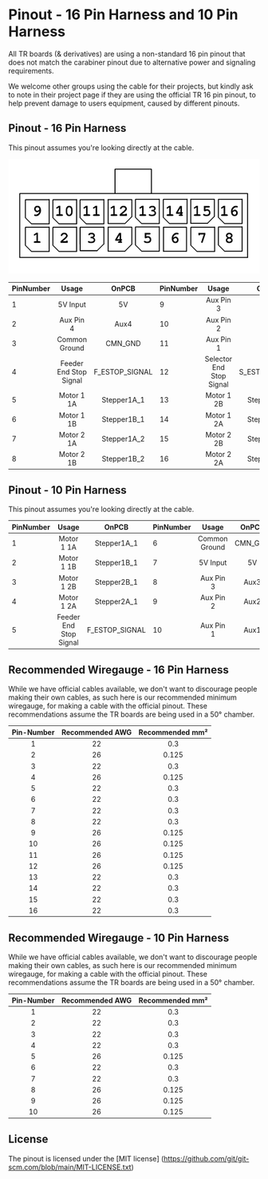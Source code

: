 # Pinout - 16 Pin Harness and 10 Pin Harness

All TR boards (& derivatives) are using a non-standard 16 pin pinout that does not match the carabiner pinout due to alternative power and signaling requirements.

We welcome other groups using the cable for their projects, but kindly ask to note in their project page if they are using the official TR 16 pin pinout, to help prevent damage to users equipment, caused by different pinouts.

## Pinout - 16 Pin Harness

This pinout assumes you're looking directly at the cable. 

![](images/pinout.png)

| PinNumber | Usage  | OnPCB | PinNumber | Usage | OnPCB | 
|-------------|:------------------:|:------------------:| ------------- |:------------------:|:------------------:|
| 1  | 5V Input | 5V | 9 | Aux Pin 3 | Aux3
| 2  | Aux Pin 4 | Aux4 | 10 | Aux Pin 2 | Aux2
| 3  | Common Ground | CMN_GND | 11 | Aux Pin 1 | Aux1
| 4  | Feeder End Stop Signal | F_ESTOP_SIGNAL | 12 | Selector End Stop Signal | S_ESTOP_SIGNAL
| 5  | Motor 1 1A | Stepper1A_1 | 13 | Motor 1 2B | Stepper2B_1
| 6  | Motor 1 1B | Stepper1B_1 | 14 | Motor 1 2A | Stepper2A_1
| 7  | Motor 2 1A | Stepper1A_2 | 15 | Motor 2 2B | Stepper2B_2
| 8  | Motor 2 1B | Stepper1B_2 | 16 | Motor 2 2A | Stepper2A_2

## Pinout - 10 Pin Harness

This pinout assumes you're looking directly at the cable. 

| PinNumber | Usage  | OnPCB | PinNumber | Usage | OnPCB | 
|-------------|:------------------:|:------------------:| ------------- |:------------------:|:------------------:|
| 1  | Motor 1 1A | Stepper1A_1 | 6 | Common Ground | CMN_GND 
| 2  | Motor 1 1B | Stepper1B_1 | 7 | 5V Input | 5V
| 3  | Motor 1 2B | Stepper2B_1 | 8 | Aux Pin 3 | Aux3
| 4  | Motor 1 2A | Stepper2A_1 | 9 | Aux Pin 2 | Aux2
| 5  | Feeder End Stop Signal | F_ESTOP_SIGNAL | 10 | Aux Pin 1 | Aux1

## Recommended Wiregauge - 16 Pin Harness

While we have official cables available, we don't want to discourage people making their own cables, as such here is our recommended minimum wiregauge, for making a cable with the official pinout.
These recommendations assume the TR boards are being used in a 50° chamber.

| Pin-Number | Recommended AWG | Recommended mm² |
|:-----------:|:---------------:|:---------------:|
| 1 | 22 | 0.3 |
| 2 | 26 | 0.125 |
| 3 | 22 | 0.3 |
| 4 | 26 | 0.125 |
| 5 | 22 | 0.3 |
| 6 | 22 | 0.3 |
| 7 | 22 | 0.3 |
| 8 | 22 | 0.3 |
| 9 | 26 | 0.125 |
| 10 | 26 | 0.125 |
| 11 | 26 | 0.125 |
| 12 | 26 | 0.125 |
| 13 | 22 | 0.3 |
| 14 | 22 | 0.3 |
| 15 | 22 | 0.3 |
| 16 | 22 | 0.3 |

## Recommended Wiregauge - 10 Pin Harness

While we have official cables available, we don't want to discourage people making their own cables, as such here is our recommended minimum wiregauge, for making a cable with the official pinout.
These recommendations assume the TR boards are being used in a 50° chamber.

| Pin-Number | Recommended AWG | Recommended mm² |
|:-----------:|:---------------:|:---------------:|
| 1 | 22 | 0.3 |
| 2 | 22 | 0.3 |
| 3 | 22 | 0.3 |
| 4 | 22 | 0.3 |
| 5 | 26 | 0.125 |
| 6 | 22 | 0.3 |
| 7 | 22 | 0.3 |
| 8 | 26 | 0.125 |
| 9 | 26 | 0.125 |
| 10 | 26 | 0.125 |

## License

The pinout is licensed under the [MIT license] (https://github.com/git/git-scm.com/blob/main/MIT-LICENSE.txt)
